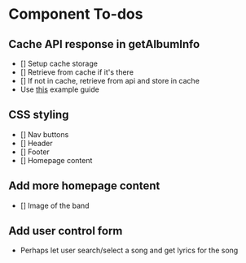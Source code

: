 # Component To-dos

## Cache API response in getAlbumInfo

- [] Setup cache storage
- [] Retrieve from cache if it's there
- [] If not in cache, retrieve from api and store in cache
- Use [this](https://www.smashingmagazine.com/2020/07/custom-react-hook-fetch-cache-data/) example guide

## CSS styling

- [] Nav buttons
- [] Header
- [] Footer
- [] Homepage content

## Add more homepage content

- [] Image of the band

## Add user control form

- Perhaps let user search/select a song and get lyrics for the song
